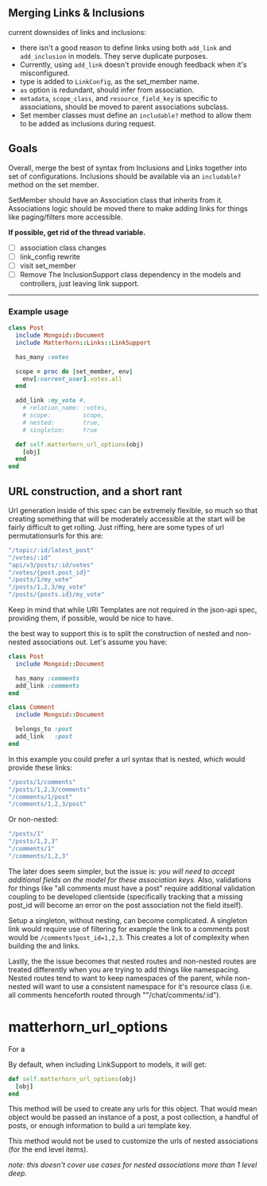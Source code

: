 ## Merging Links & Inclusions

current downsides of links and inclusions:

- there isn't a good reason to define links using both `add_link` and `add_inclusion` in models.  They serve duplicate purposes.
- Currently, using `add_link` doesn't provide enough feedback when it's misconfigured.
- type is added to `LinkConfig`, as the set_member name.
- `as` option is redundant, should infer from association.
- `metadata`, `scope_class`, and `resource_field_key` is specific to associations, should be moved to parent associations subclass.
- Set member classes must define an `includable?` method to allow them to be added as inclusions during request.

## Goals

Overall, merge the best of syntax from Inclusions and Links together into set of configurations.  Inclusions should be available via an `includable?` method on the set member.

SetMember should have an Association class that inherits from it.  Associations logic should be moved there to make adding links for things like paging/filters more accessible.

**If possible, get rid of the thread variable.**

- [ ] association class changes
- [ ] link_config rewrite
- [ ] visit set_member
- [ ] Remove The InclusionSupport class dependency in the models and controllers, just leaving link support.

-----

### Example usage

```ruby
class Post
  include Mongoid::Document
  include Matterhorn::Links::LinkSupport

  has_many :votes

  scope = proc do |set_member, env|
    env[:current_user].votes.all
  end

  add_link :my_vote #,
    # relation_name: :votes,
    # scope:         scope,
    # nested:        true,
    # singleton:     true

  def self.matterhorn_url_options(obj)
    [obj]
  end
end
```

## URL construction, and a short rant

Url generation inside of this spec can be extremely flexible, so much so that creating something that will be moderately accessible at the start will be fairly difficult to get rolling.  Just riffing, here are some types of url permutationsurls for this are:

```ruby
"/topic/:id/latest_post"
"/votes/:id"
"api/v3/posts/:id/votes"
"/votes/{post.post_id}"
"/posts/1/my_vote"
"/posts/1,2,3/my_vote"
"/posts/{posts.id}/my_vote"
```

Keep in mind that while URI Templates are not required in the json-api spec, providing them, if possible, would be nice to have.

the best way to support this is to split the construction of nested and non-nested associations out.  Let's assume you have:

```ruby
class Post
  include Mongoid::Document

  has_many :comments
  add_link :comments
end

class Comment
  include Mongoid::Document

  belongs_to :post
  add_link   :post
end
```

In this example you could prefer a url syntax that is nested, which would provide these links:

```ruby
"/posts/1/comments"
"/posts/1,2,3/comments"
"/comments/1/post"
"/comments/1,2,3/post"
```

Or non-nested:

```ruby
"/posts/1"
"/posts/1,2,3"
"/comments/1"
"/comments/1,2,3"
```

The later does seem simpler, but the issue is: _you will need to accept additional fields on the model for these association keys._  Also, validations for things like "all comments must have a post" require additional validation coupling to be developed clientside (specifically tracking that a missing post_id will become an error on the post association not the field itself).

Setup a singleton, without nesting, can become complicated.  A singleton link would require use of filtering for example the link to a comments post would be `/comments?post_id=1,2,3`.  This creates a lot of complexity when building the and links.

Lastly, the the issue becomes that nested routes and non-nested routes are treated differently when you are trying to add things like namespacing.  Nested routes tend to want to keep namespaces of the parent, while non-nested will want to use a consistent namespace for it's resource class (i.e. all comments henceforth routed through ""/chat/comments/:id").

# matterhorn_url_options

For a

By default, when including LinkSupport to models, it will get:

```ruby
def self.matterhorn_url_options(obj)
  [obj]
end
```

This method will be used to create any urls for this object.  That would mean object would be passed an instance of a post, a post collection, a handful of posts, or enough information to build a uri template key.

This method would not be used to customize the urls of nested associations (for the end level items).

*note: this doesn't cover use cases for nested associations more than 1 level deep.*
